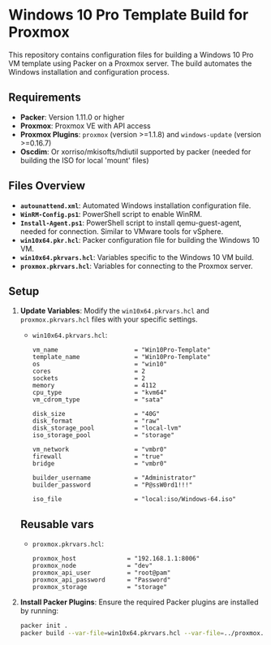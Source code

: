 # Windows 10 Pro Template Build for Proxmox

This repository contains configuration files for building a Windows 10 Pro VM template using Packer on a Proxmox server. The build automates the Windows installation and configuration process.

## Requirements

- **Packer**: Version 1.11.0 or higher
- **Proxmox**: Proxmox VE with API access
- **Proxmox Plugins**: `proxmox` (version >=1.1.8) and `windows-update` (version >=0.16.7)
- **Oscdim**: Or xorriso/mkisofts/hdiutil supported by packer (needed for building the ISO for local 'mount' files)

## Files Overview

- **`autounattend.xml`**: Automated Windows installation configuration file.
- **`WinRM-Config.ps1`**: PowerShell script to enable WinRM.
- **`Install-Agent.ps1`**: PowerShell script to install qemu-guest-agent, needed for connection. Similar to VMware tools for vSphere.
- **`win10x64.pkr.hcl`**: Packer configuration file for building the Windows 10 VM.
- **`win10x64.pkrvars.hcl`**: Variables specific to the Windows 10 VM build.
- **`proxmox.pkrvars.hcl`**: Variables for connecting to the Proxmox server.

## Setup

1. **Update Variables**: Modify the `win10x64.pkrvars.hcl` and `proxmox.pkrvars.hcl` files with your specific settings.

   - `win10x64.pkrvars.hcl`:
     ```hcl
     vm_name                     = "Win10Pro-Template"
     template_name               = "Win10Pro-Template"
     os                          = "win10"
     cores                       = 2
     sockets                     = 2
     memory                      = 4112
     cpu_type                    = "kvm64"
     vm_cdrom_type               = "sata"
     
     disk_size                   = "40G"
     disk_format                 = "raw"
     disk_storage_pool           = "local-lvm"
     iso_storage_pool            = "storage"
     
     vm_network                  = "vmbr0"
     firewall                    = "true"
     bridge                      = "vmbr0"
     
     builder_username            = "Administrator"
     builder_password            = "P@ssW0rd1!!!"
     
     iso_file                    = "local:iso/Windows-64.iso"
     ```

    ## Reusable vars
   - `proxmox.pkrvars.hcl`:
     ```hcl
     proxmox_host              = "192.168.1.1:8006"
     proxmox_node              = "dev"
     proxmox_api_user          = "root@pam"
     proxmox_api_password      = "Password"
     proxmox_storage           = "storage"
     ```

2. **Install Packer Plugins**: Ensure the required Packer plugins are installed by running:
   ```sh
   packer init .
   packer build --var-file=win10x64.pkrvars.hcl --var-file=../proxmox.pkrvars.hcl win10x64.pkr.hcl